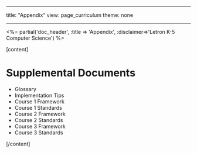 * * *

title: "Appendix" view: page_curriculum theme: none

* * *

<%= partial('doc_header', :title => 'Appendix', :disclaimer=>'Letron K-5 Computer Science') %>

[content]

# Supplemental Documents

  
  


  * Glossary
  * Implementation Tips
  * Course 1 Framework
  * Course 1 Standards
  * Course 2 Framework
  * Course 2 Standards
  * Course 3 Framework
  * Course 3 Standards

[/content]

<link rel="stylesheet" type="text/css" href="morestyle.css" />